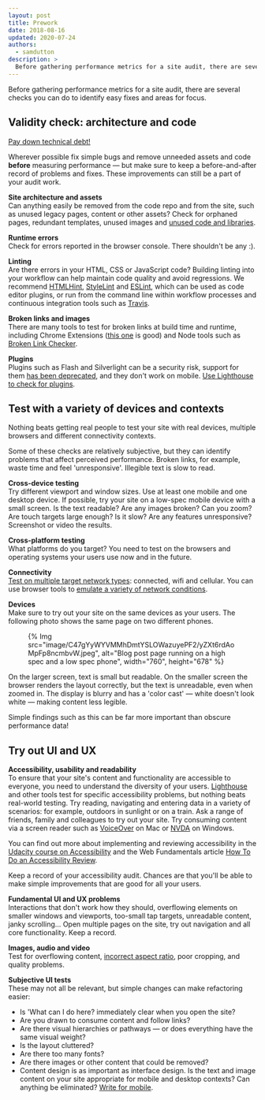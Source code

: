 ```yaml
---
layout: post
title: Prework
date: 2018-08-16
updated: 2020-07-24
authors:
  - samdutton
description: >
  Before gathering performance metrics for a site audit, there are several checks you can do to identify easy fixes and areas for focus. Some of these checks are relatively subjective, but can identify problems that affect perceived performance.
---
```


Before gathering performance metrics for a site audit, there are several checks you can do to
identify easy fixes and areas for focus.

## Validity check: architecture and code

[Pay down technical debt!](http://wiki.c2.com/?TechnicalDebt)

Wherever possible fix simple bugs and remove unneeded assets and code <strong>before</strong>
measuring performance — but make sure to keep a before-and-after record of problems and fixes. These
improvements can still be a part of your audit work.

**Site architecture and assets**<br> Can anything easily be removed from the code repo and from the
site, such as unused legacy pages, content or other assets? Check for orphaned pages, redundant
templates, unused images and [unused code and libraries](/web/updates/2017/04/devtools-release-notes#coverage).

**Runtime errors**<br> Check for errors reported in the browser console. There shouldn't be any :).

**Linting**<br> Are there errors in your HTML, CSS or JavaScript code? Building linting into your
workflow can help maintain code quality and avoid regressions. We recommend
[HTMLHint](http://htmlhint.com/), [StyleLint](https://stylelint.io) and
[ESLint](http://eslint.org/), which can be used as code editor plugins, or run from
the command line within workflow processes and continuous integration tools such as
[Travis](https://travis-ci.org/).

**Broken links and images**<br> There are many tools to test for broken links at build time and
runtime, including Chrome Extensions
([this one](https://chrome.google.com/webstore/detail/check-my-links/ojkcdipcgfaekbeaelaapakgnjflfglf)
is good) and Node tools such as
[Broken Link Checker](https://github.com/stevenvachon/broken-link-checker).

**Plugins**<br> Plugins such as Flash and Silverlight can be a security risk, support for them
[has been deprecated](https://blog.chromium.org/2014/11/the-final-countdown-for-npapi.html),
and they don't work on mobile. [Use Lighthouse to check for
plugins](/web/tools/lighthouse/audits/plugins).

## Test with a variety of devices and contexts

Nothing beats getting real people to test your site with real devices, multiple browsers and
different connectivity contexts.

Some of these checks are relatively subjective, but they can identify problems that affect perceived
performance. Broken links, for example, waste time and feel 'unresponsive'. Illegible text is slow
to read.

**Cross-device testing**<br> Try different viewport and window sizes. Use at least one mobile and
one desktop device. If possible, try your site on a low-spec mobile device with a small screen. Is
the text readable? Are any images broken? Can you zoom? Are touch targets large enough? Is it slow?
Are any features unresponsive? Screenshot or video the results.

**Cross-platform testing**<br> What platforms do you target? You need to test on the browsers and
operating systems your users use now and in the future.

**Connectivity**<br> [Test on multiple target
network types](/web/fundamentals/performance/poor-connectivity/#testing): connected, wifi and
cellular. You can use browser tools to [emulate a variety of network
conditions](/web/tools/chrome-devtools/network-performance/network-conditions).

**Devices**<br> Make sure to try out your site on the same devices as your users. The following
photo shows the same page on two different phones.

<figure>   
{% Img src="image/C47gYyWYVMMhDmtYSLOWazuyePF2/yZXt6rdAoMpFp8ncmbvW.jpeg", alt="Blog post page running on a high spec and a low
spec phone", width="760", height="678" %}
</figure>

On the larger screen, text is small but readable. On the smaller screen the browser renders the
layout correctly, but the text is unreadable, even when zoomed in. The display is blurry and has a
'color cast' — white doesn't look white — making content less legible.

Simple findings such as this can be far more important than obscure performance data!

## Try out UI and UX

**Accessibility, usability and readability**<br> To ensure that your site's content and
functionality are accessible to everyone, you need to understand the diversity of your users.
[Lighthouse](/web/tools/lighthouse/) and other tools test for specific
accessibility problems, but nothing beats real-world testing. Try reading, navigating and entering
data in a variety of scenarios: for example, outdoors in sunlight or on a train. Ask a range of
friends, family and colleagues to try out your site. Try consuming content via a screen reader such
as [VoiceOver](https://www.youtube.com/watch?v=5R-6WvAihms&list=PLNYkxOF6rcICWx0C9LVWWVqvHlYJyqw7g&index=6)
on Mac or
[NVDA](https://www.youtube.com/watch?v=Jao3s_CwdRU&list=PLNYkxOF6rcICWx0C9LVWWVqvHlYJyqw7g&index=4)
on Windows.

You can find out more about implementing and reviewing accessibility in the [Udacity course on Accessibility](/web/fundamentals/accessibility/) and the Web
Fundamentals article [How To Do an Accessibility Review](/web/fundamentals/accessibility/how-to-review).

Keep a record of your accessibility audit. Chances are that you'll be able to make simple
improvements that are good for all your users.

**Fundamental UI and UX problems**<br> Interactions that don't work how they should, overflowing
elements on smaller windows and viewports, too-small tap targets, unreadable content, janky
scrolling… Open multiple pages on the site, try out navigation and all core functionality. Keep a
record.

**Images, audio and video**<br> Test for overflowing content, [incorrect aspect ratio](https://chrome.google.com/webstore/detail/image-checker/bacnicogfgpigmmenfiplfiofpkocpii),
poor cropping, and quality problems.

**Subjective UI tests**<br>
These may not all be relevant, but simple changes can make refactoring easier:

- Is 'What can I do here? immediately clear when you open the site?
- Are you drawn to consume content and follow links?
- Are there visual hierarchies or pathways — or does everything have the same visual weight?
- Is the layout cluttered?
- Are there too many fonts?
- Are there images or other content that could be removed?
- Content design is as important as interface design. Is the text and image content on your site
  appropriate for mobile and desktop contexts? Can anything be eliminated?
  [Write for mobile](/web/fundamentals/design-and-ui/responsive/content).
